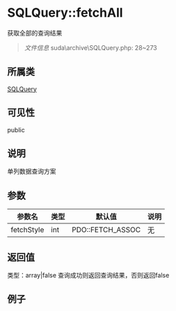 # SQLQuery::fetchAll
获取全部的查询结果
> *文件信息* suda\archive\SQLQuery.php: 28~273
## 所属类 

[SQLQuery](../SQLQuery.md)

## 可见性

  public  
## 说明

单列数据查询方案


## 参数

 
| 参数名 | 类型 | 默认值 | 说明 |
|--------|-----|-------|-------|
 | fetchStyle |  int | PDO::FETCH_ASSOC | 无 |
## 返回值
 
类型：array|false
 查询成功则返回查询结果，否则返回false
## 例子